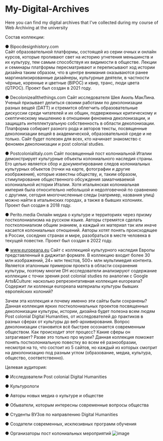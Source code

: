 # My-Digital-Archives
Here you can find my digital archives that I've collected during my course of Web Archiving at the university

Состав коллекции:

●	Bipocdesignhistory.com   
Сайт образовательной платформы, состоящей из серии очных и онлайн курсов, которые проливают свет на историю угнетения меньшинств и их культуру, тем самым способствуя их видимости в обществе. Лекции и семинары платформы пересматривают и переписывают ход истории дизайна таким образом, что в центре внимания оказываются ранее маргинализированные дизайнеры, культурные деятели, в частности чёрные, коренные и цветные (BIPOC) и квир, транс, люди цвета (QTPOC). Проект был создан в 2021 году.

●	Decolonizeallthethings.com 
Сайт исследователя Шея Акиль МакЛина. Ученый призывает делиться своими работами по деколонизации разных вещей (DATT) и стремится облегчить образовательные дискуссии среди читателей и их общин, подверженных критическому и скептическому мышлению в отношении феномена деколонизации, и защищать интеллектуальную собственность в области деколонизации. Платформа собирает разного рода и авторов тексты, посвященные деколонизации вещей в академической, образовательной среде и не только. Сайт будет полезен для всех, кто начинает знакомство с феномен деколонизации и post colonial studies.

●	Postcolonialitaly.com
Сайт посвященный пост колониальной Италии демонстрирует культурные объекты колониального наследия страны. Его целью является сбор и документирование следов колониальных культурных объектов (точки на карте, фотографии и другие изображения), которые известны обществу, и, таким образом, стимулирование общественного обсуждения замалчиваемой колониальной истории Италии. Хотя итальянская колониальная империя была относительно небольшой и недолговечной по сравнению с другими, сегодня многочисленные следы (например, названия улиц) можно найти в итальянских городах, а также в бывших колониях. Проект был создан в 2018 году.

●	Perito.media
Онлайн медиа о культуре и территориях через призму постколониализма на русском языке. Авторы стремятся сделать постколониализм общим знанием, а каждый их материал так или иначе касается колониальных отношений. Авторы хотят понять происходящее в России, соседних странах и мире, разобраться в месте человека в текущей повестке. Проект был создан в 2022 году.

●	www.europeana.eu 
Сайт с коллекцией культурного наследия Европы представленный в диджитал формате. В коллекцию входит более 30 млн изображений, 24+ млн текстов, 500+ млн мультимедия контента. Является эталонным примером проекта в области сохранения культуры, поэтому многие DH исследователи анализируют содержание коллекции с точки зрения post colonial studies по аналогии с Google Arts&Culture: насколько репрезентативная коллекция europeana? Содержит ли коллекци europeana материалы культуры бывших европейских колоний? 


Зачем эта коллекция и почему именно эти сайты были сохранены? 
Данная коллекция ярких постколониальных проектов посвященных деколонизации культуры, истории, дизайна будет полезна всем людям Post colonial Digital Humanities, от исследователей до практиков в разных сферах от культуры до веб-архивирования. Вопрос деколонизации становится всё быстрее осознается современным обществом. Как происходит этот процесс? Какие сферы он затрагивает? Разве это только про музеи? Данная коллекция поможет понять постколониальную повестку во всем её разнообразии, несмотря на то, что состоит из 5 сайтов, но каждый из которых смотрит на деколонизацию под разным углом (образование, медиа, культура, общество, соответственно). 

Целевая аудитория:

●	Исследователи Post colonial Digital Humanities

●	Культурологи 

●	Авторы новых медиа о культуре и обществе

●	Обыватели, которым интересны современные вопросы общества

●	Студенты ВУЗов по направлению Digital Humanities

●	Создатели современных, исклюзивных программ обучения

●	Организаторы пост колониальных мероприятий
![image](https://github.com/alinailyukhina/My-Digital-Archives/assets/112753331/0ea1a00d-45df-4144-a0eb-bbf5ed757a6a)
